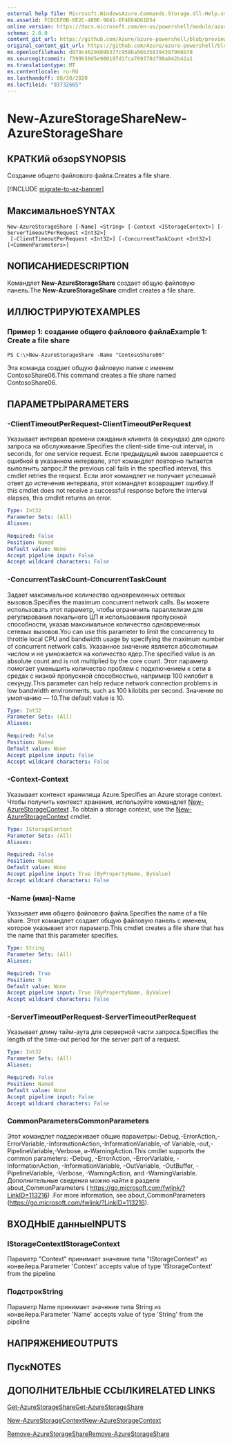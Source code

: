 ```yaml
---
external help file: Microsoft.WindowsAzure.Commands.Storage.dll-Help.xml
ms.assetid: FCDCEF0B-6E2C-480E-9841-EF4E64D61D54
online version: https://docs.microsoft.com/en-us/powershell/module/azure.storage/new-azurestorageshare
schema: 2.0.0
content_git_url: https://github.com/Azure/azure-powershell/blob/preview/src/Storage/Commands.Storage/help/New-AzureStorageShare.md
original_content_git_url: https://github.com/Azure/azure-powershell/blob/preview/src/Storage/Commands.Storage/help/New-AzureStorageShare.md
ms.openlocfilehash: d079c46294899377c958ba56b358394387966b78
ms.sourcegitcommit: f599b50d5e980197d1fca769378df90a842b42a1
ms.translationtype: MT
ms.contentlocale: ru-RU
ms.lasthandoff: 08/20/2020
ms.locfileid: "93732665"
---
```

# <span data-ttu-id="8135c-101">New-AzureStorageShare</span><span class="sxs-lookup"><span data-stu-id="8135c-101">New-AzureStorageShare</span></span>

## <span data-ttu-id="8135c-102">КРАТКИй обзор</span><span class="sxs-lookup"><span data-stu-id="8135c-102">SYNOPSIS</span></span>
<span data-ttu-id="8135c-103">Создание общего файлового файла.</span><span class="sxs-lookup"><span data-stu-id="8135c-103">Creates a file share.</span></span>

[!INCLUDE [migrate-to-az-banner](../../includes/migrate-to-az-banner.md)]

## <span data-ttu-id="8135c-104">Максимальное</span><span class="sxs-lookup"><span data-stu-id="8135c-104">SYNTAX</span></span>

```
New-AzureStorageShare [-Name] <String> [-Context <IStorageContext>] [-ServerTimeoutPerRequest <Int32>]
 [-ClientTimeoutPerRequest <Int32>] [-ConcurrentTaskCount <Int32>] [<CommonParameters>]
```

## <span data-ttu-id="8135c-105">NОПИСАНИЕ</span><span class="sxs-lookup"><span data-stu-id="8135c-105">DESCRIPTION</span></span>
<span data-ttu-id="8135c-106">Командлет **New-AzureStorageShare** создает общую файловую панель.</span><span class="sxs-lookup"><span data-stu-id="8135c-106">The **New-AzureStorageShare** cmdlet creates a file share.</span></span>

## <span data-ttu-id="8135c-107">ИЛЛЮСТРИРУЮТ</span><span class="sxs-lookup"><span data-stu-id="8135c-107">EXAMPLES</span></span>

### <span data-ttu-id="8135c-108">Пример 1: создание общего файлового файла</span><span class="sxs-lookup"><span data-stu-id="8135c-108">Example 1: Create a file share</span></span>
```
PS C:\>New-AzureStorageShare -Name "ContosoShare06"
```

<span data-ttu-id="8135c-109">Эта команда создает общую файловую папке с именем ContosoShare06.</span><span class="sxs-lookup"><span data-stu-id="8135c-109">This command creates a file share named ContosoShare06.</span></span>

## <span data-ttu-id="8135c-110">ПАРАМЕТРЫ</span><span class="sxs-lookup"><span data-stu-id="8135c-110">PARAMETERS</span></span>

### <span data-ttu-id="8135c-111">-ClientTimeoutPerRequest</span><span class="sxs-lookup"><span data-stu-id="8135c-111">-ClientTimeoutPerRequest</span></span>
<span data-ttu-id="8135c-112">Указывает интервал времени ожидания клиента (в секундах) для одного запроса на обслуживание.</span><span class="sxs-lookup"><span data-stu-id="8135c-112">Specifies the client-side time-out interval, in seconds, for one service request.</span></span>
<span data-ttu-id="8135c-113">Если предыдущий вызов завершается с ошибкой в указанном интервале, этот командлет повторно пытается выполнить запрос.</span><span class="sxs-lookup"><span data-stu-id="8135c-113">If the previous call fails in the specified interval, this cmdlet retries the request.</span></span>
<span data-ttu-id="8135c-114">Если этот командлет не получает успешный ответ до истечения интервала, этот командлет возвращает ошибку.</span><span class="sxs-lookup"><span data-stu-id="8135c-114">If this cmdlet does not receive a successful response before the interval elapses, this cmdlet returns an error.</span></span>

```yaml
Type: Int32
Parameter Sets: (All)
Aliases: 

Required: False
Position: Named
Default value: None
Accept pipeline input: False
Accept wildcard characters: False
```

### <span data-ttu-id="8135c-115">-ConcurrentTaskCount</span><span class="sxs-lookup"><span data-stu-id="8135c-115">-ConcurrentTaskCount</span></span>
<span data-ttu-id="8135c-116">Задает максимальное количество одновременных сетевых вызовов.</span><span class="sxs-lookup"><span data-stu-id="8135c-116">Specifies the maximum concurrent network calls.</span></span>
<span data-ttu-id="8135c-117">Вы можете использовать этот параметр, чтобы ограничить параллелизм для регулирования локального ЦП и использования пропускной способности, указав максимальное количество одновременных сетевых вызовов.</span><span class="sxs-lookup"><span data-stu-id="8135c-117">You can use this parameter to limit the concurrency to throttle local CPU and bandwidth usage by specifying the maximum number of concurrent network calls.</span></span>
<span data-ttu-id="8135c-118">Указанное значение является абсолютным числом и не умножается на количество ядер.</span><span class="sxs-lookup"><span data-stu-id="8135c-118">The specified value is an absolute count and is not multiplied by the core count.</span></span>
<span data-ttu-id="8135c-119">Этот параметр помогает уменьшить количество проблем с подключением к сети в средах с низкой пропускной способностью, например 100 килобит в секунду.</span><span class="sxs-lookup"><span data-stu-id="8135c-119">This parameter can help reduce network connection problems in low bandwidth environments, such as 100 kilobits per second.</span></span>
<span data-ttu-id="8135c-120">Значение по умолчанию — 10.</span><span class="sxs-lookup"><span data-stu-id="8135c-120">The default value is 10.</span></span>

```yaml
Type: Int32
Parameter Sets: (All)
Aliases: 

Required: False
Position: Named
Default value: None
Accept pipeline input: False
Accept wildcard characters: False
```

### <span data-ttu-id="8135c-121">-Context</span><span class="sxs-lookup"><span data-stu-id="8135c-121">-Context</span></span>
<span data-ttu-id="8135c-122">Указывает контекст хранилища Azure.</span><span class="sxs-lookup"><span data-stu-id="8135c-122">Specifies an Azure storage context.</span></span>
<span data-ttu-id="8135c-123">Чтобы получить контекст хранения, используйте командлет [New-AzureStorageContext](./New-AzureStorageContext.md) .</span><span class="sxs-lookup"><span data-stu-id="8135c-123">To obtain a storage context, use the [New-AzureStorageContext](./New-AzureStorageContext.md) cmdlet.</span></span>

```yaml
Type: IStorageContext
Parameter Sets: (All)
Aliases: 

Required: False
Position: Named
Default value: None
Accept pipeline input: True (ByPropertyName, ByValue)
Accept wildcard characters: False
```

### <span data-ttu-id="8135c-124">-Name (имя)</span><span class="sxs-lookup"><span data-stu-id="8135c-124">-Name</span></span>
<span data-ttu-id="8135c-125">Указывает имя общего файлового файла.</span><span class="sxs-lookup"><span data-stu-id="8135c-125">Specifies the name of a file share.</span></span>
<span data-ttu-id="8135c-126">Этот командлет создает общую файловую панель с именем, которое указывает этот параметр.</span><span class="sxs-lookup"><span data-stu-id="8135c-126">This cmdlet creates a file share that has the name that this parameter specifies.</span></span>

```yaml
Type: String
Parameter Sets: (All)
Aliases: 

Required: True
Position: 0
Default value: None
Accept pipeline input: True (ByPropertyName, ByValue)
Accept wildcard characters: False
```

### <span data-ttu-id="8135c-127">-ServerTimeoutPerRequest</span><span class="sxs-lookup"><span data-stu-id="8135c-127">-ServerTimeoutPerRequest</span></span>
<span data-ttu-id="8135c-128">Указывает длину тайм-аута для серверной части запроса.</span><span class="sxs-lookup"><span data-stu-id="8135c-128">Specifies the length of the time-out period for the server part of a request.</span></span>

```yaml
Type: Int32
Parameter Sets: (All)
Aliases: 

Required: False
Position: Named
Default value: None
Accept pipeline input: False
Accept wildcard characters: False
```

### <span data-ttu-id="8135c-129">CommonParameters</span><span class="sxs-lookup"><span data-stu-id="8135c-129">CommonParameters</span></span>
<span data-ttu-id="8135c-130">Этот командлет поддерживает общие параметры:-Debug,-ErrorAction,-ErrorVariable,-InformationAction,-InformationVariable,-of Variable,-out,-PipelineVariable,-Verbose, и-WarningAction.</span><span class="sxs-lookup"><span data-stu-id="8135c-130">This cmdlet supports the common parameters: -Debug, -ErrorAction, -ErrorVariable, -InformationAction, -InformationVariable, -OutVariable, -OutBuffer, -PipelineVariable, -Verbose, -WarningAction, and -WarningVariable.</span></span> <span data-ttu-id="8135c-131">Дополнительные сведения можно найти в разделе about_CommonParameters ( https://go.microsoft.com/fwlink/?LinkID=113216) .</span><span class="sxs-lookup"><span data-stu-id="8135c-131">For more information, see about_CommonParameters (https://go.microsoft.com/fwlink/?LinkID=113216).</span></span>

## <span data-ttu-id="8135c-132">ВХОДНЫЕ данные</span><span class="sxs-lookup"><span data-stu-id="8135c-132">INPUTS</span></span>

### <span data-ttu-id="8135c-133">IStorageContext</span><span class="sxs-lookup"><span data-stu-id="8135c-133">IStorageContext</span></span>

<span data-ttu-id="8135c-134">Параметр "Context" принимает значение типа "IStorageContext" из конвейера.</span><span class="sxs-lookup"><span data-stu-id="8135c-134">Parameter 'Context' accepts value of type 'IStorageContext' from the pipeline</span></span>

### <span data-ttu-id="8135c-135">Подстрок</span><span class="sxs-lookup"><span data-stu-id="8135c-135">String</span></span>

<span data-ttu-id="8135c-136">Параметр Name принимает значение типа String из конвейера.</span><span class="sxs-lookup"><span data-stu-id="8135c-136">Parameter 'Name' accepts value of type 'String' from the pipeline</span></span>

## <span data-ttu-id="8135c-137">НАПРЯЖЕНИЕ</span><span class="sxs-lookup"><span data-stu-id="8135c-137">OUTPUTS</span></span>

## <span data-ttu-id="8135c-138">Пуск</span><span class="sxs-lookup"><span data-stu-id="8135c-138">NOTES</span></span>

## <span data-ttu-id="8135c-139">ДОПОЛНИТЕЛЬНЫЕ ССЫЛКИ</span><span class="sxs-lookup"><span data-stu-id="8135c-139">RELATED LINKS</span></span>

[<span data-ttu-id="8135c-140">Get-AzureStorageShare</span><span class="sxs-lookup"><span data-stu-id="8135c-140">Get-AzureStorageShare</span></span>](./Get-AzureStorageShare.md)

[<span data-ttu-id="8135c-141">New-AzureStorageContext</span><span class="sxs-lookup"><span data-stu-id="8135c-141">New-AzureStorageContext</span></span>](./New-AzureStorageContext.md)

[<span data-ttu-id="8135c-142">Remove-AzureStorageShare</span><span class="sxs-lookup"><span data-stu-id="8135c-142">Remove-AzureStorageShare</span></span>](./Remove-AzureStorageShare.md)
